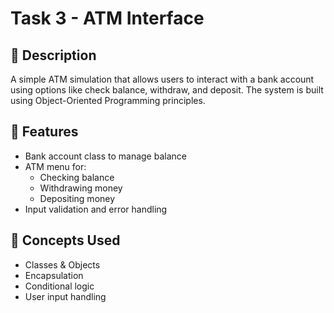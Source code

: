 # Task 3 - ATM Interface 

## 🔹 Description
A simple ATM simulation that allows users to interact with a bank account using options like check balance, withdraw, and deposit. The system is built using Object-Oriented Programming principles.

## 🔧 Features
- Bank account class to manage balance
- ATM menu for:
  - Checking balance
  - Withdrawing money
  - Depositing money
- Input validation and error handling

## 🧠 Concepts Used
- Classes & Objects
- Encapsulation
- Conditional logic
- User input handling
